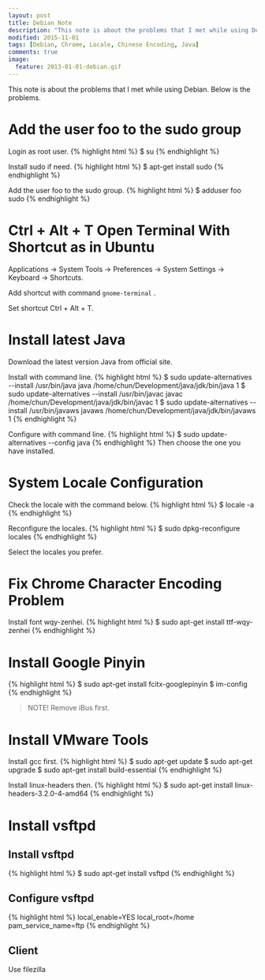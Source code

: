 ```yaml
---
layout: post
title: Debian Note
description: "This note is about the problems that I met while using Debian. Below is the problems."
modified: 2015-11-01
tags: [Debian, Chrome, Locale, Chinese Encoding, Java]
comments: true
image:
  feature: 2013-01-01-debian.gif
---
```


This note is about the problems that I met while using Debian. Below is the problems.

# Add the user foo to the sudo group

Login as root user.
{% highlight html %}
$ su
{% endhighlight %}


Install sudo if need.
{% highlight html %}
$ apt-get install sudo
{% endhighlight %}

Add the user foo to the sudo group.
{% highlight html %}
$ adduser foo sudo
{% endhighlight %}

# Ctrl + Alt + T Open Terminal With Shortcut as in Ubuntu

Applications -> System Tools -> Preferences -> System Settings -> Keyboard -> Shortcuts.

Add shortcut with command 
    ```
    gnome-terminal
    ```
.

Set shortcut Ctrl + Alt + T.


# Install latest Java

Download the latest version Java from official site.

Install with command line.
{% highlight html %}
$ sudo update-alternatives --install /usr/bin/java java /home/chun/Development/java/jdk/bin/java 1
$ sudo update-alternatives --install /usr/bin/javac javac /home/chun/Development/java/jdk/bin/javac 1
$ sudo update-alternatives --install /usr/bin/javaws javaws /home/chun/Development/java/jdk/bin/javaws 1
{% endhighlight %}

Configure with command line.
{% highlight html %}
$ sudo update-alternatives --config java
{% endhighlight %}
Then choose the one you have installed.

# System Locale Configuration

Check the locale with the command below.
{% highlight html %}
$ locale -a
{% endhighlight %}

Reconfigure the locales.
{% highlight html %}
$ sudo dpkg-reconfigure locales
{% endhighlight %}

Select the locales you prefer.

# Fix Chrome Character Encoding Problem

Install font wqy-zenhei.
{% highlight html %}
$ sudo apt-get install ttf-wqy-zenhei
{% endhighlight %}

# Install Google Pinyin

{% highlight html %}
$ sudo apt-get install fcitx-googlepinyin
$ im-config
{% endhighlight %}

> NOTE! Remove iBus first.


# Install VMware Tools

Install gcc first.
{% highlight html %}
$ sudo apt-get update
$ sudo apt-get upgrade
$ sudo apt-get install build-essential
{% endhighlight %}

Install  linux-headers then.
{% highlight html %}
$ sudo apt-get install linux-headers-3.2.0-4-amd64
{% endhighlight %}


# Install vsftpd

## Install vsftpd
{% highlight html %}
$ sudo apt-get install vsftpd
{% endhighlight %}

## Configure vsftpd
{% highlight html %}
local_enable=YES
local_root=/home
pam_service_name=ftp
{% endhighlight %}

## Client
Use filezilla